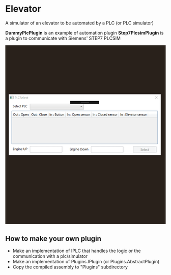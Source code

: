 # Elevator
A simulator of an elevator to be automated by a PLC (or PLC simulator)

**DummyPlcPlugin** is an example of automation plugin
**Step7PlcsimPlugin** is a plugin to communicate with Siemens' STEP7 PLCSIM

![alt text](https://raw.githubusercontent.com/cobrce/Elevator/master/Elevator.GUI/2018-06-24_20-00-30.gif)

## How to make your own plugin
* Make an implementation of IPLC that handles the logic or the communication with a plc/simulator
* Make an implementation of Plugins.IPlugin (or Plugins.AbstractPlugin)
* Copy the compiled assembly to "Plugins" subdirectory

